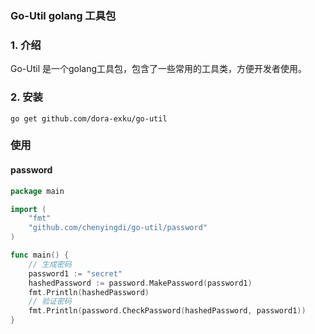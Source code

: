 ### Go-Util golang 工具包
### 1. 介绍
Go-Util 是一个golang工具包，包含了一些常用的工具类，方便开发者使用。
### 2. 安装
```shell
go get github.com/dora-exku/go-util
```
### 使用
#### password
```go
package main

import (
    "fmt"
    "github.com/chenyingdi/go-util/password"
)

func main() {
    // 生成密码 
    password1 := "secret"
    hashedPassword := password.MakePassword(password1)
    fmt.Println(hashedPassword)
    // 验证密码
    fmt.Println(password.CheckPassword(hashedPassword, password1))
}
```
